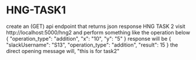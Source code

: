 # HNG-TASK1
create an (GET) api endpoint that returns json response
HNG TASK 2
visit http://localhost:5000/hng2 and perform something like the operation below
{
    "operation_type": "addition",
    "x": "10",
    "y": "5"
}
response will be
{
  "slackUsername": "S13",
  "operation_type": "addition",
  "result": 15
}
the direct opening message will, "this is for task2"
